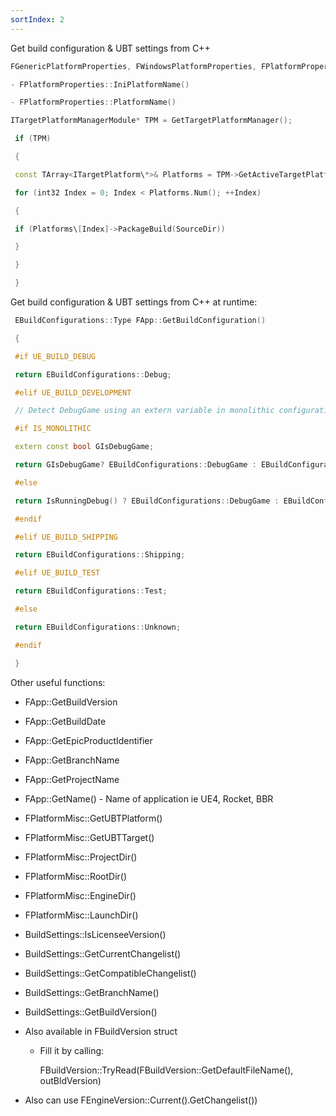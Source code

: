 ```yaml
---
sortIndex: 2
---
```


Get build configuration & UBT settings from C++
```cpp
FGenericPlatformProperties, FWindowsPlatformProperties, FPlatformProperties

- FPlatformProperties::IniPlatformName()

- FPlatformProperties::PlatformName()

ITargetPlatformManagerModule* TPM = GetTargetPlatformManager();

 if (TPM)

 {

 const TArray<ITargetPlatform\*>& Platforms = TPM->GetActiveTargetPlatforms();

 for (int32 Index = 0; Index < Platforms.Num(); ++Index)

 {

 if (Platforms\[Index]->PackageBuild(SourceDir))

 }

 }

 }
```
Get build configuration & UBT settings from C++ at runtime:
```cpp
 EBuildConfigurations::Type FApp::GetBuildConfiguration()

 {

 #if UE_BUILD_DEBUG

 return EBuildConfigurations::Debug;

 #elif UE_BUILD_DEVELOPMENT

 // Detect DebugGame using an extern variable in monolithic configurations, or a command line argument in modular configurations.

 #if IS_MONOLITHIC

 extern const bool GIsDebugGame;

 return GIsDebugGame? EBuildConfigurations::DebugGame : EBuildConfigurations::Development;

 #else

 return IsRunningDebug() ? EBuildConfigurations::DebugGame : EBuildConfigurations::Development;

 #endif

 #elif UE_BUILD_SHIPPING

 return EBuildConfigurations::Shipping;

 #elif UE_BUILD_TEST

 return EBuildConfigurations::Test;

 #else

 return EBuildConfigurations::Unknown;

 #endif

 }
```

Other useful functions:

- FApp::GetBuildVersion

- FApp::GetBuildDate

- FApp::GetEpicProductIdentifier

- FApp::GetBranchName

- FApp::GetProjectName

- FApp::GetName() - Name of application ie UE4, Rocket, BBR

- FPlatformMisc::GetUBTPlatform()

- FPlatformMisc::GetUBTTarget()

- FPlatformMisc::ProjectDir()

- FPlatformMisc::RootDir()

- FPlatformMisc::EngineDir()

- FPlatformMisc::LaunchDir()

- BuildSettings::IsLicenseeVersion()

- BuildSettings::GetCurrentChangelist()

- BuildSettings::GetCompatibleChangelist()

- BuildSettings::GetBranchName()

- BuildSettings::GetBuildVersion()

- Also available in FBuildVersion struct

  - Fill it by calling:

     FBuildVersion::TryRead(FBuildVersion::GetDefaultFileName(), outBldVersion)

- Also can use FEngineVersion::Current().GetChangelist())
